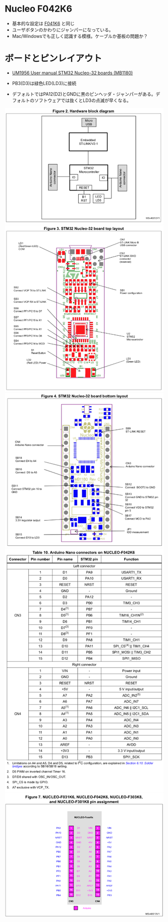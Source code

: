 # Nucleo F042K6

* 基本的な設定は [F041K6](../Nucleo-F401RE) と同じ
* ユーザボタンのかわりにジャンパーになっている。
* Mac/Windowsでも正しく認識する模様。ケーブルか基板の問題か？

# ボードとピンレイアウト
* [UM1956 User manual STM32 Nucleo-32 boards (MB1180)](https://www.st.com/resource/en/user_manual/dm00231744-stm32-nucleo32-boards-mb1180-stmicroelectronics.pdf)

* PB3(D3)は緑色LED(LD3)に接続
* デフォルトではPA12(D2)とGNDに黒のピンヘッダ・ジャンパーがある。デフォルトのソフトウェアでは抜くとLD3の点滅が早くなる。

![images](images/01.png)
![images](images/02.png)
![images](images/03.png)
![images](images/04.png)
![images](images/05.png)

